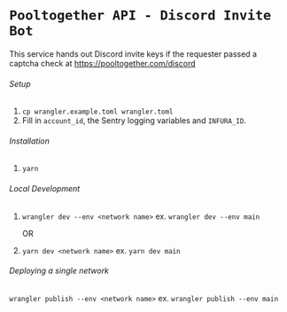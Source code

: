 # `Pooltogether API - Discord Invite Bot`

This service hands out Discord invite keys if the requester passed a captcha check at https://pooltogether.com/discord 

###### Setup

1. `cp wrangler.example.toml wrangler.toml`
2. Fill in `account_id`, the Sentry logging variables and `INFURA_ID`.

###### Installation

1. `yarn`

###### Local Development

1. `wrangler dev --env <network name>` ex. `wrangler dev --env main`

   OR

1. `yarn dev <network name>` ex. `yarn dev main`

###### Deploying a single network

`wrangler publish --env <network name>` ex. `wrangler publish --env main`
